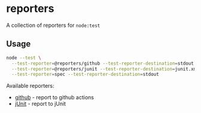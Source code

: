 # reporters
A collection of reporters for `node:test`


## Usage

```bash
node --test \
  --test-reporter=@reporters/github --test-reporter-destination=stdout \
  --test-reporter=@reporters/junit --test-reporter-destination=junit.xml \
  --test-reporter=spec --test-reporter-destination=stdout
```

Available reporters:

- [github](https://www.npmjs.com/package/@reporters/junit) - report to github actions
- [jUnit](https://www.npmjs.com/package/@reporters/junit) - report to jUnit 